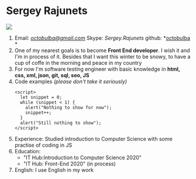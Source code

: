 # **Sergey Rajunets**
[![](https://avatars0.githubusercontent.com/u/72134356?s=400&u=18e02c9981115aa4842c6050411f8c2a7002c0f9&v=4)](https://github.com/octobulba)
1. Email: *octobulba@gmail.com* Skype: *Sergey.Rajunets* github: *[octobulba](https://github.com/octobulba) *
1. One of my nearest goals is to become __Front End developer__. I wish it and I'm in process of it.
   Besides that I want this winter to be snowy, to have a cup of coffe in the morning and peace in my country
1. For now I'm software testing engineer with basic knowledge in **html, css, xml, json, git, sql, seo, JS**
1. Code examples *(please don't take it seriously)*
   ```
   <script>
     let snippet = 0;
     while (snippet < 1) {
       alert("Nothing to show for now");
       snippet++;
     }
     alert("Still nothing to show");
   </script>
   ```
1. Experience: Studied introduction to Computer Science with some practise of coding in JS
1. Education: 
	* "IT Hub:Introduction to Computer Science 2020"
	* "IT Hub: Front-End 2020" (in process)
1. English: I use English in my work